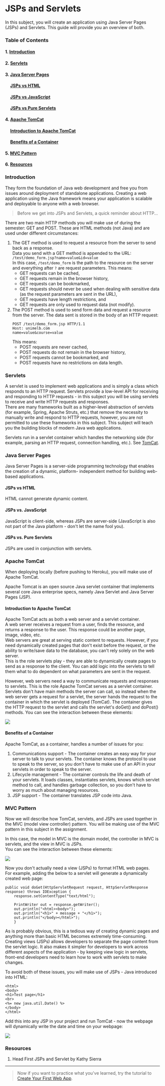 # JSPs and Servlets

In this subject, you will create an application using Java Server Pages (JSPs) and Servlets.
This guide will provide you an overview of both.

### Table of Contents
#### 1. [Introduction](#introduction)
#### 2. [Servlets](#servlets)
#### 3. [Java Server Pages](#java-server-pages)
#### &nbsp;&nbsp;&nbsp;&nbsp; [JSPs vs HTML](#jsps-vs-html)
#### &nbsp;&nbsp;&nbsp;&nbsp; [JSPs vs JavaScript](#jsps-vs-javascript)
#### &nbsp;&nbsp;&nbsp;&nbsp; [JSPs vs Pure Servlets](#jsps-vs-pure-servlets)
#### 4. [Apache TomCat](#apache-tomcat)
#### &nbsp;&nbsp;&nbsp;&nbsp; [Introduction to Apache TomCat](#introduction-to-apache-tomcat)
#### &nbsp;&nbsp;&nbsp;&nbsp; [Benefits of a Container](#benefits-of-a-container)
#### 5. [MVC Pattern](#mvc-pattern)
#### 6. [Resources](#resources)

### Introduction

They form the foundation of Java web development and free you from issues around deployment of standalone applications.
Creating a web application using the Java framework means your application is scalable and deployable to anyone with a web browser.

> Before we get into JSPs and Servlets, a quick reminder about HTTP...

There are two main HTTP methods you will make use of during the semester: GET and POST. These are HTML methods 
(not Java) and are used under different circumstances:
1. The GET method is used to request a resource from the server to send back as a response.  
   Data you send with a GET method is appended to the URL: ````/test/demo_form.jsp?name=value&id=value````  
   In this case, ````/test/demo_form```` is the path to the resource on the server and everything after ````?```` are
   request parameters.
   This means:
   - GET requests can be cached,
   - GET requests remain in the browser history,
   - GET requests can be bookmarked,
   - GET requests should never be used when dealing with sensitive data (as the request parameters are sent in the URL),
   - GET requests have length restrictions, and
   - GET requests are only used to request data (not modify).
2. The POST method is used to send form data and request a resource from the server. The data sent is stored in the body 
of an HTTP request:
   ````
   POST /test/demo_form.jsp HTTP/1.1
   Host: unimelb.com
   name=value&course=value
   ````
   This means:
   - POST requests are never cached,
   - POST requests do not remain in the browser history,
   - POST requests cannot be bookmarked, and
   - POST requests have no restrictions on data length.
    
### Servlets

A servlet is used to implement web applications and is simply a class which responds to an HTTP request.
Servlets provide a low-level API for receiving and responding to HTTP requests - in this subject you will be using 
servlets to receive and write HTTP requests and responses.  
There are many frameworks built as a higher-level abstraction of servlets (for example, Spring, Apache Struts, etc.) 
that remove the necessity to manually write and respond to HTTP requests, however, you are not permitted to use these 
frameworks in this subject. This subject will teach you the building blocks of modern Java web applications.

Servlets run in a servlet container which handles the networking side (for example, parsing an HTTP request, connection 
handling, etc.). See [TomCat](#tomcat).

### Java Server Pages

Java Server Pages is a server-side programming technology that enables the creation of a dynamic, platform-
independent method for building web-based applications.

#### JSPs vs HTML

HTML cannot generate dynamic content.

#### JSPs vs. JavaScript

JavaScript is client-side, whereas JSPs are server-side (JavaScript is also not part of the Java platform - don't let 
the name fool you).

#### JSPs vs. Pure Servlets

JSPs are used in conjunction with servlets.

### Apache TomCat

When deploying locally (before pushing to Heroku), you will make use of Apache TomCat.

Apache Tomcat is an open source Java servlet container that implements several core Java enterprise specs, namely Java 
Servlet and Java Server Pages (JSP).

#### Introduction to Apache TomCat

Apache TomCat acts as both a web server and a servlet container.  
A web server receives a request from a user, finds the resource, and returns a response to the user. This response could
be another page, image, video, etc.  
Web servers are great at serving static content to requests. However, if you need dynamically created pages that don't 
exist before the request, or the ability to write/save data to the database, you can't rely solely on the web server.  
This is the role servlets play - they are able to dynamically create pages to send as a response to the client. You can
add logic into the servlets to tell them what to do dependent on what parameters are sent in the request.

However, web servers need a way to communicate requests and responses to servlets. This is the role Apache TomCat serves 
as a servlet container. Servlets don't have main methods the server can call, so instead when the web server gets a 
request for a servlet, the server hands the request to the container in which the servlet is deployed (TomCat). The 
container gives the HTTP request to the servlet and calls the servlet's doGet() and doPost() methods.
You can see the interaction between these elements:

![](resources/jsp_servlets_2.png?raw=true)

#### Benefits of a Container

Apache TomCat, as a container, handles a number of issues for you:
1. Communications support - The container creates an easy way for your server to talk to your servlets. The container
   knows the protocol to use to speak to the server, so you don't have to make use of an API in your servlets in order to 
   speak to the server.
2. Lifecycle management - The container controls the life and death of your servlets. It loads classes, instantiates 
   servlets, knows which servlet method to call, and handles garbage collection, so you don't have to worry as much about 
   managing resources.
3. JSP support - The container translates JSP code into Java.

### MVC Pattern

Now we will describe how TomCat, servlets, and JSPs are used together in the MVC (model view controller) pattern.
You will be making use of the MVC pattern in this subject in the assignment.

In this case, the model in MVC is the domain model, the controller in MVC is servlets, and the view in MVC is JSPs.  
You can see the interaction between these elements:

![](resources/jsp_servlets_1.png?raw=true)

Now you don't actually need a view (JSPs) to format HTML web pages.  
For example, adding the below to a servlet will generate a dynamically created web page:
````
public void doGet(HttpServletRequest request, HttpServletResponse response) throws IOException {
    response.setContentType("text/html");

    PrintWriter out = response.getWriter();
    out.println("<html><body>");
    out.println("<h1>" + message + "</h1>");
    out.println("</body></html>");
    }
````
As is probably obvious, this is a tedious way of creating dynamic pages and anything more than basic HTML becomes 
extremely time-consuming.
Creating views (JSPs) allows developers to separate the page content from the servlet logic. It also makes it simpler 
for developers to work across different aspects of the application - by keeping view logic in servlets, front-end 
developers need to learn how to work with servlets to make changes.

To avoid both of these issues, you will make use of JSPs - Java introduced into HTML:
````
<html>
<body>
<h1>Test page</h1>
<br>
<%= new java.util.Date() %>
</body>
</html>
````
Add this into any JSP in your project and run TomCat - now the webpage will dynamically write the date and time on your 
webpage:

![](resources/jsp_servlets_3.png?raw=true)

### Resources

1. Head First JSPs and Servlet by Kathy Sierra

-----

> Now if you want to practice what you've learned, try the tutorial to [Create Your First Web App](first_web_app.md).
